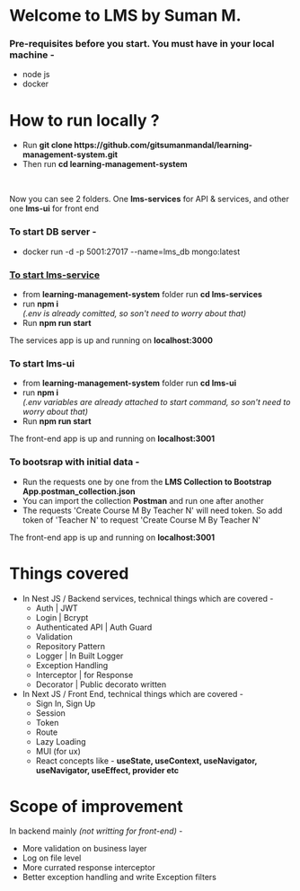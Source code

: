 <h1>Welcome to LMS by Suman M.</h1>

<h3>Pre-requisites before you start. You must have in your local machine -</h3>

<ul>
  <li>node js</li>
  <li>docker</li>
</ul>

<h1>How to run locally ?</h1>

<ul>
  <li>
    Run <b>git clone https://github.com/gitsumanmandal/learning-management-system.git</b>
  </li>
  <li>
    Then run <b>cd learning-management-system</b>
  </li>
</ul>
<br/>

Now you can see 2 folders. One **lms-services** for API & services, and other one **lms-ui** for front end

<h3>To start DB server -</h3>

<ul>
  <li>docker run -d -p 5001:27017 --name=lms_db mongo:latest</li>
</ul>

<u><h3>To start <b>lms-service</b></h3></u>

<ul>
  <li>from <b>learning-management-system</b> folder run <b>cd lms-services</b></li>
  <li>run <b>npm i</b>
    <br/>
    <i>(.env is already comitted, so son't need to worry about that)</i>
  </li>
  <li>Run <b>npm run start</b></li>
</ul>

The services app is up and running on **localhost:3000**

<h3>To start <b>lms-ui</b></h3>

<ul>
  <li>from <b>learning-management-system</b> folder run <b>cd lms-ui</b></li>
  <li>run <b>npm i</b>
    <br/>
    <i>(.env variables are already attached to start command, so son't need to worry about that)</i>
  </li>
  <li>Run <b>npm run start</b></li>
</ul>

The front-end app is up and running on **localhost:3001**

<h3>To bootsrap with initial data -</h3>

<ul>
  <li>Run the requests one by one from the <b>LMS Collection to Bootstrap App.postman_collection.json</b></li>
  <li>You can import the collection <b>Postman</b> and run one after another</li>
  <li>The requests 'Create Course M By Teacher N' will need token. So add token of 'Teacher N' to request 'Create Course M By Teacher N'</li>
</ul>

The front-end app is up and running on **localhost:3001**

<h1>Things covered</h1>

<ul>
  
  <li>In Nest JS / Backend services, technical things which are covered -
    <ul>
      <li>Auth | JWT</li>
      <li>Login | Bcrypt</li>
      <li>Authenticated API | Auth Guard</li>
      <li>Validation</li>
      <li>Repository Pattern</li>
      <li>Logger | In Built Logger</li>
      <li>Exception Handling</li>
      <li>Interceptor | for Response</li>
      <li>Decorator | Public decorato written</li>
    </ul>
  </li>
  
  <li>In Next JS / Front End, technical things which are covered -
    <ul>
      <li>Sign In, Sign Up</li>
      <li>Session</li>
      <li>Token</li>
      <li>Route</li>
      <li>Lazy Loading</li>
      <li>MUI (for ux)</li>
      <li>React concepts like - <b>useState, useContext, useNavigator, useNavigator, useEffect, provider etc</b></li>
    </ul>
  </li>
        
</ul>

<h1>Scope of improvement</h1>

In backend mainly <i>(not writting for front-end)</i> -

<ul>
  <li>More validation on business layer</li>
  <li>Log on file level</li>
  <li>More currated response interceptor</li>
  <li>Better exception handling and write Exception filters</li>
</ul>

